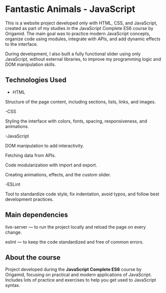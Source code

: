 # Fantastic Animals - JavaScript

This is a website project developed only with HTML, CSS, and JavaScript, created as part of my studies in the JavaScript Complete ES6 course by Origamid.
The main goal was to practice modern JavaScript concepts, organize code using modules, integrate with APIs, and add dynamic effects to the interface.

During development, I also built a fully functional slider using only JavaScript, without external libraries, to improve my programming logic and DOM manipulation skills.

## Technologies Used

- HTML

Structure of the page content, including sections, lists, links, and images.

-CSS

Styling the interface with colors, fonts, spacing, responsiveness, and animations.

-JavaScript

DOM manipulation to add interactivity.

Fetching data from APIs.

Code modularization with import and export.

Creating animations, effects, and the custom slider.

-ESLint

Tool to standardize code style, fix indentation, avoid typos, and follow best development practices.

## Main dependencies

live-server — to run the project locally and reload the page on every change.

eslint — to keep the code standardized and free of common errors.

## About the course

Project developed during the **JavaScript Complete ES6** course by Origamid, focusing on practical and modern applications of JavaScript.  
Includes lots of practice and exercises to help you get used to JavaScript syntax.
